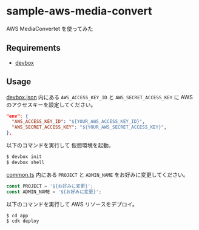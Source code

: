 sample-aws-media-convert
===============

AWS MediaConvertet を使ってみた

## Requirements

* [devbox](https://www.jetify.com/devbox)

## Usage

[devbox.json](./devbox.json) 内にある `AWS_ACCESS_KEY_ID` と `AWS_SECRET_ACCESS_KEY` に AWS のアクセスキーを設定してください。

```json
"env": {
  "AWS_ACCESS_KEY_ID": "${YOUR_AWS_ACCESS_KEY_ID}",
  "AWS_SECRET_ACCESS_KEY": "${YOUR_AWS_SECRET_ACCESS_KEY}",
},
```

以下のコマンドを実行して 仮想環境を起動。

```bash
$ devbox init
$ devbox shell
```

[common.ts](./app/common/common.ts) 内にある `PROJECT` と `ADMIN_NAME` をお好みに変更してください。

```typescript
const PROJECT = '${お好みに変更}';
const ADMIN_NAME = '${お好みに変更}';
```

以下のコマンドを実行して AWS リソースをデプロイ。

```bash
$ cd app
$ cdk deploy
```

